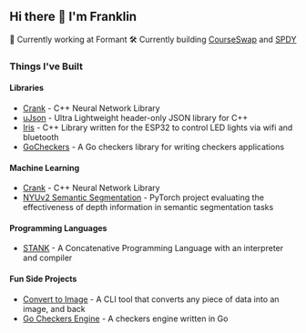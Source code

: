 ## Hi there 👋 I'm Franklin

💼 Currently working at Formant
🛠️ Currently building [CourseSwap](https://courseswap.org) and [SPDY](https://buildquickly.io)

### Things I've Built

#### Libraries

- [Crank](https://github.com/fvolcic/Crank) - C++ Neural Network Library
- [uJson](https://github.com/fvolcic/uJson) - Ultra Lightweight header-only JSON library for C++
- [Iris](https://github.com/fvolcic/Iris) - C++ Library written for the ESP32 to control LED lights via wifi and bluetooth
- [GoCheckers](https://pkg.go.dev/github.com/fvolcic/gocheckers) - A Go checkers library for writing checkers applications

#### Machine Learning
- [Crank](https://github.com/fvolcic/Crank) - C++ Neural Network Library
- [NYUv2 Semantic Segmentation](https://github.com/fvolcic/NYUv2-Semantic-Segmentation) - PyTorch project evaluating the effectiveness of depth information in semantic segmentation tasks

#### Programming Languages
- [STANK](https://github.com/fvolcic/STANK) - A Concatenative Programming Language with an interpreter and compiler


#### Fun Side Projects
- [Convert to Image](https://github.com/fvolcic/Convert-To-Image) - A CLI tool that converts any piece of data into an image, and back
- [Go Checkers Engine](https://github.com/fvolcic/go-checkers-engine) - A checkers engine written in Go
